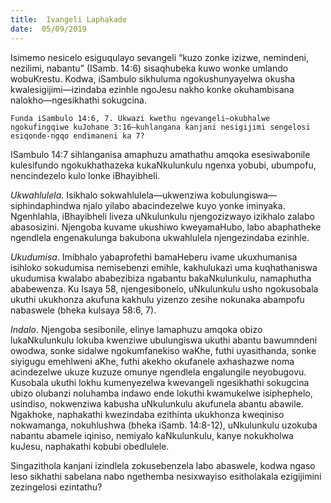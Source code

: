 ```yaml
---
title:  Ivangeli Laphakade
date:  05/09/2019
---
```


Isimemo nesicelo esiguqulayo sevangeli “kuzo zonke izizwe, nemindeni, nezilimi, nabantu” (ISamb. 14:6) sisaqhubeka kuwo wonke umlando wobuKrestu.  Kodwa, iSambulo sikhuluma ngokushunyayelwa okusha kwalesigijimi—izindaba ezinhle ngoJesu nakho konke okuhambisana nalokho—ngesikhathi sokugcina.

`Funda iSambulo 14:6, 7. Ukwazi kwethu ngevangeli—okubhalwe ngokufingqiwe kuJohane 3:16—kuhlangana kanjani nesigijimi sengelosi esiqonde-ngqo endimaneni ka 7?`

ISambulo 14:7 sihlanganisa amaphuzu amathathu amqoka esesiwabonile kulesifundo ngokukhathazeka kukaNkulunkulu ngenxa yobubi, ubumpofu, nencindezelo kulo lonke iBhayibheli.

_Ukwahlulela_.  Isikhalo sokwahlulela—ukwenziwa kobulungiswa—siphindaphindwa njalo yilabo abacindezelwe kuyo yonke iminyaka.  Ngenhlahla, iBhayibheli liveza uNkulunkulu njengozizwayo izikhalo zalabo abasosizini. Njengoba kuvame ukushiwo kweyamaHubo, labo abaphatheke ngendlela engenakulunga bakubona ukwahlulela njengezindaba ezinhle.

_Ukudumisa_.  Imibhalo yabaprofethi bamaHeberu ivame ukuxhumanisa isihloko sokudumisa nemisebenzi emihle, kakhulukazi uma kuqhathaniswa ukudumisa kwalabo ababezibiza ngabantu bakaNkulunkulu, namaphutha ababewenza.  Ku Isaya 58, njengesibonelo, uNkulunkulu usho ngokusobala ukuthi ukukhonza akufuna kakhulu yizenzo zesihe nokunaka abampofu nabaswele (bheka kuIsaya 58:6, 7).

_Indalo_. Njengoba sesibonile, elinye lamaphuzu amqoka obizo lukaNkulunkulu lokuba kwenziwe ubulungiswa ukuthi abantu bawumndeni owodwa, sonke sidalwe ngokumfanekiso waKhe, futhi uyasithanda, sonke siyigugu emehlweni aKhe, futhi akekho okufanele axhashazwe noma acindezelwe ukuze kuzuze omunye ngendlela engalungile neyobugovu.  Kusobala ukuthi lokhu kumenyezelwa kwevangeli ngesikhathi sokugcina ubizo olubanzi noluhamba indawo ende lokuthi kwamukelwe isiphephelo, usindiso, nokwenziwa kabusha uNkulunkulu akufunela abantu abawile.  Ngakhoke, naphakathi kwezindaba ezithinta ukukhonza kweqiniso nokwamanga, nokuhlushwa (bheka iSamb. 14:8-12), uNkulunkulu uzokuba nabantu abamele iqiniso, nemiyalo kaNkulunkulu, kanye nokukholwa kuJesu, naphakathi kobubi obedlulele.

Singazithola kanjani izindlela zokusebenzela labo abaswele, kodwa ngaso leso sikhathi sabelana nabo ngethemba nesixwayiso esitholakala ezigijimini zezingelosi ezintathu?
